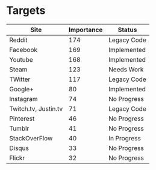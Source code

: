 Targets
====================================

| Site                 | Importance     | Status                    |
| -------------------- | -------------- | ------------------------- |
| Reddit               | 174            | Legacy Code               |
| Facebook             | 169            | Implemented               |
| Youtube              | 168            | Implemented               |
| Steam                | 123            | Needs Work                |
| TWitter              | 117            | Legacy Code               |
| Google+              | 80             | Implemented               |
| Instagram            | 74             | No Progress               |
| Twitch.tv, Justin.tv | 71             | Legacy Code               |
| Pinterest            | 46             | No Progress               |
| Tumblr               | 41             | No Progress               |
| StackOverFlow        | 40             | In Progress               |
| Disqus               | 33             | No Progress               |
| Flickr               | 32             | No Progress               |
